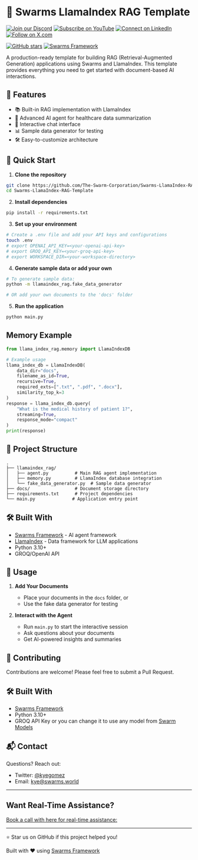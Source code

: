
# 🚀 Swarms LlamaIndex RAG Template

[![Join our Discord](https://img.shields.io/badge/Discord-Join%20our%20server-5865F2?style=for-the-badge&logo=discord&logoColor=white)](https://discord.gg/agora-999382051935506503) [![Subscribe on YouTube](https://img.shields.io/badge/YouTube-Subscribe-red?style=for-the-badge&logo=youtube&logoColor=white)](https://www.youtube.com/@kyegomez3242) [![Connect on LinkedIn](https://img.shields.io/badge/LinkedIn-Connect-blue?style=for-the-badge&logo=linkedin&logoColor=white)](https://www.linkedin.com/in/kye-g-38759a207/) [![Follow on X.com](https://img.shields.io/badge/X.com-Follow-1DA1F2?style=for-the-badge&logo=x&logoColor=white)](https://x.com/kyegomezb)


[![GitHub stars](https://img.shields.io/github/stars/The-Swarm-Corporation/Legal-Swarm-Template?style=social)](https://github.com/The-Swarm-Corporation/Legal-Swarm-Template)
[![Swarms Framework](https://img.shields.io/badge/Built%20with-Swarms-blue)](https://github.com/kyegomez/swarms)

A production-ready template for building RAG (Retrieval-Augmented Generation) applications using Swarms and LlamaIndex. This template provides everything you need to get started with document-based AI interactions.

## 🌟 Features

- 📚 Built-in RAG implementation with LlamaIndex
- 🤖 Advanced AI agent for healthcare data summarization
- 🔄 Interactive chat interface
- 📊 Sample data generator for testing
- 🛠️ Easy-to-customize architecture



## 🚀 Quick Start

1. **Clone the repository**
```bash
git clone https://github.com/The-Swarm-Corporation/Swarms-LlamaIndex-RAG-Template.git
cd Swarms-LlamaIndex-RAG-Template
```

2. **Install dependencies**
```bash
pip install -r requirements.txt
```

3. **Set up your environment**
```bash
# Create a .env file and add your API keys and configurations
touch .env
# export OPENAI_API_KEY=<your-openai-api-key>
# export GROQ_API_KEY=<your-groq-api-key>
# export WORKSPACE_DIR=<your-workspace-directory>
```

4. **Generate sample data or add your own**
```bash
# To generate sample data:
python -m llamaindex_rag.fake_data_generator

# OR add your own documents to the 'docs' folder
```

5. **Run the application**
```bash
python main.py
```


## Memory Example

```python
from llama_index_rag.memory import LlamaIndexDB

# Example usage
llama_index_db = LlamaIndexDB(
    data_dir="docs",
    filename_as_id=True,
    recursive=True,
    required_exts=[".txt", ".pdf", ".docx"],
    similarity_top_k=3
)
response = llama_index_db.query(
    "What is the medical history of patient 1?",
    streaming=True,
    response_mode="compact"
)
print(response)

``` 

## 📁 Project Structure

```
.
├── llamaindex_rag/
│   ├── agent.py          # Main RAG agent implementation
│   ├── memory.py         # LlamaIndex database integration
│   └── fake_data_generator.py  # Sample data generator
├── docs/                 # Document storage directory
├── requirements.txt      # Project dependencies
└── main.py              # Application entry point
```

## 🛠️ Built With

- [Swarms Framework](https://github.com/kyegomez/swarms) - AI agent framework
- [LlamaIndex](https://www.llamaindex.ai/) - Data framework for LLM applications
- Python 3.10+
- GROQ/OpenAI API

## 📖 Usage

1. **Add Your Documents**
   - Place your documents in the `docs` folder, or
   - Use the fake data generator for testing

2. **Interact with the Agent**
   - Run `main.py` to start the interactive session
   - Ask questions about your documents
   - Get AI-powered insights and summaries

## 🤝 Contributing

Contributions are welcome! Please feel free to submit a Pull Request.



## 🛠 Built With

- [Swarms Framework](https://github.com/kyegomez/swarms)
- Python 3.10+
- GROQ API Key or you can change it to use any model from [Swarm Models](https://github.com/The-Swarm-Corporation/swarm-models)

## 📬 Contact

Questions? Reach out:
- Twitter: [@kyegomez](https://twitter.com/kyegomez)
- Email: kye@swarms.world

---

## Want Real-Time Assistance?

[Book a call with here for real-time assistance:](https://cal.com/swarms/swarms-onboarding-session)

---

⭐ Star us on GitHub if this project helped you!

Built with ♥ using [Swarms Framework](https://github.com/kyegomez/swarms)





